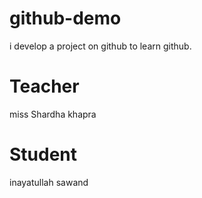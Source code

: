 # github-demo
i develop a project on github to learn github.

# Teacher
miss Shardha khapra
# Student
inayatullah sawand

